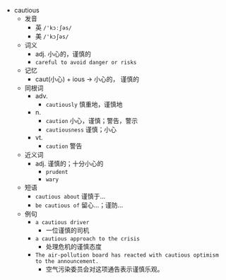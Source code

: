 - cautious
  - 发音
    - 英 `/'kɔːʃəs/`
    - 美 `/'kɔʃəs/`
  - 词义
    - adj. 小心的，谨慎的
    - `careful to avoid danger or risks`
  - 记忆
    - caut(小心) + ious → 小心的， 谨慎的
  - 同根词
    - adv.
      - `cautiously` 慎重地，谨慎地
    - n.
      - `caution` 小心，谨慎；警告，警示
      - `cautiousness` 谨慎；小心
    - vt.
      - `caution` 警告
  - 近义词
    - adj. 谨慎的；十分小心的
      - `prudent`
      - `wary`
  - 短语
    - `cautious about` 谨慎于… 
    - `be cautious of` 留心…；谨防… 
  - 例句
    - `a cautious driver`
      - 一位谨慎的司机
    - `a cautious approach to the crisis`
      - 处理危机的谨慎态度
    - `The air-pollution board has reacted with cautious optimism to the announcement.`
      - 空气污染委员会对这项通告表示谨慎乐观。

